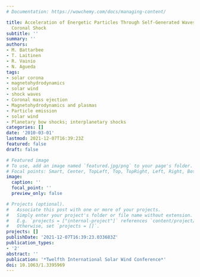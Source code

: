 ```yaml
---
# Documentation: https://wowchemy.com/docs/managing-content/

title: Acceleration of Energetic Particles Through Self-Generated Waves in a Decelerating
  Coronal Shock
subtitle: ''
summary: ''
authors:
- M. Battarbee
- T. Laitinen
- R. Vainio
- N. Agueda
tags:
- solar corona
- magnetohydrodynamics
- solar wind
- shock waves
- Coronal mass ejection
- Magnetohydrodynamics and plasmas
- Particle emission
- solar wind
- Planetary bow shocks; interplanetary shocks
categories: []
date: '2010-03-01'
lastmod: 2021-12-07T16:39:23Z
featured: false
draft: false

# Featured image
# To use, add an image named `featured.jpg/png` to your page's folder.
# Focal points: Smart, Center, TopLeft, Top, TopRight, Left, Right, BottomLeft, Bottom, BottomRight.
image:
  caption: ''
  focal_point: ''
  preview_only: false

# Projects (optional).
#   Associate this post with one or more of your projects.
#   Simply enter your project's folder or file name without extension.
#   E.g. `projects = ["internal-project"]` references `content/project/deep-learning/index.md`.
#   Otherwise, set `projects = []`.
projects: []
publishDate: '2021-12-07T16:39:23.033683Z'
publication_types:
- '2'
abstract: ''
publication: '*Twelfth International Solar Wind Conference*'
doi: 10.1063/1.3395969
---
```

